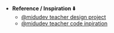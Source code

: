 - **Reference / Inspiration ⬇️**
  - [@midudev teacher design project](https://www.javascript100.dev/12-moto-scroll)
  - [@midudev teacher code inpiration](https://github.com/midudev/javascript-100-proyectos/tree/main/12-moto-scroll)

